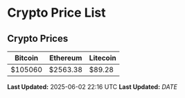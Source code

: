 # Crypto Price List

## Crypto Prices
| Bitcoin | Ethereum | Litecoin |
| ------- | -------- | -------- |
| $105060 | $2563.38 | $89.28 |
**Last Updated:** 2025-06-02 22:16 UTC
**Last Updated:** $DATE$
